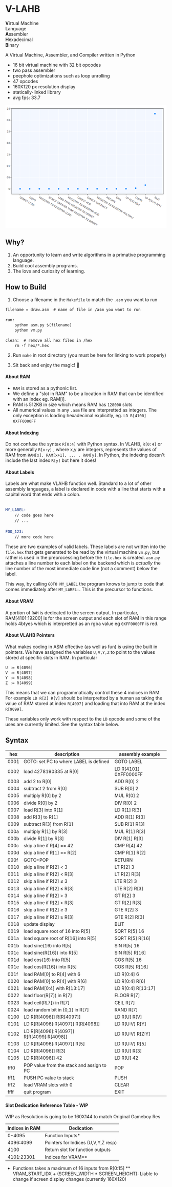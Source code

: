 # V-LAHB
**V**irtual Machine <br>
**L**anguage <br>
**A**ssembler <br>
**H**exadecimal <br>
**B**inary <br>

<!-- Add Cool GIFS here :)
![screenshot](img/peekgif.gif) -->

A Virtual Machine, Assembler, and Compiler written in Python

- 16 bit virtual machine with 32 bit opcodes
- two pass assembler
- peephole optimizations such as loop unrolling
- 47 opcodes
- 160X120 px resolution display
- statically-linked library
- avg fps: 33.7

![](https://github.com/Kully/vlahb/blob/master/data/opcodes_perf.png/?raw=true?)

## Why?

1. An opportunity to learn and write algorithms in a primative programming language.
2. Build cool assembly programs.
3. The love and curiosity of learning.

## How to Build
1. Choose a filename in the `Makefile` to match the `.asm` you want to run

```
filename = draw.asm  # name of file in /asm you want to run

run:
	python asm.py $(filename)
	python vm.py

clean:  # remove all hex files in /hex
	rm -f hex/*.hex

```

2. Run `make` in root directory (you must be here for linking to work properly)

3. Sit back and enjoy the magic! :tada:


#### About RAM

- `RAM` is stored as a pythonic list.
- We define a "slot in RAM" to be a location in RAM that can be identified with an index eg. RAM[i].
- RAM is 512KB in size which means RAM has `128000` slots
- All numerical values in any `.asm` file are interpretted as integers. The only exception is loading hexadecimal explicitly, eg. `LD R[4100] 0XFF0000FF`


#### About Indexing
Do not confuse the syntax `R[0:4]` with Python syntax. In VLAHB, `R[0:4]` or more generally `R[x:y]` , where x,y are integers, represents the values of RAM from `RAM[x], RAM[x+1], ... , RAM[y]`. In Python, the indexing doesn't include the last index `R[y]` but here it does!


#### About Labels
Labels are what make VLAHB function well. Standard to a lot of other assembly languages, a label is declared in code with a line that starts with a capital word that ends with a colon.

```asm

MY_LABEL:
	// code goes here
	// ...

FOO_123:
	// more code here

```

These are two examples of valid labels. These labels are not written into the `file.hex` that gets generated to be read by the virtual machine `vm.py`, but rather is used in the preprocessing before the `file.hex` is created. `asm.py` attaches a line number to each label on the backend which is _actually_ the line number of the most immediate code line (not a comment) below the label.

This way, by calling `GOTO MY_LABEL` the program knows to jump to code that comes immediately after `MY_LABEL:`. This is the precursor to functions.


#### About VRAM

A portion of `RAM` is dedicated to the screen output. In particular, RAM[4101:19200] is for the screen output and each slot of RAM in this range holds 4btyes which is interpretted as an rgba value eg `0XFF0000FF` is red.


#### About VLAHB Pointers
What makes coding in ASM effective (as well as fun) is using the built in pointers. We have assigned the variables `U,V,Y,Z` to point to the values stored at specific slots in RAM. In particular

```
U := R[4096]
V := R[4097]
Y := R[4098]
Z := R[4099]
```

This means that we can programmatically control these 4 indices in RAM. For example `LD R[Z] R[V]` should be interpretted by a human as taking the value of RAM stored at index `R[4097]` and loading that into RAM at the index `R[9099]`.

These variables only work with respect to the `LD` opcode and some of the uses are currently limited. See the syntax table below.


## Syntax

| hex    | description                             |   assembly example     |
|--------|-----------------------------------------|------------------------|
| 0001   | GOTO: set PC to where LABEL is defined                | GOTO LABEL         |       
| 0002   | load 4278190335 at R[0] | LD R[4101] 0XFF0000FF           |       
| 0003   | add 2 to R[0]                              | ADD R[0] 2            |
| 0004   | subtract 2 from R[0]                         | SUB R[0] 2          |       
| 0005   | multiply R[0] by 2                         | MUL R[0] 2         |       
| 0006   | divide R[0] by 2                           |  DIV R[0] 2         |       
| 0007   | load R[3] into R[1]              | LD R[1] R[3]          |       
| 0008   | add R[3] to R[1]                | ADD R[1] R[3]          |       
| 0009   | subtract R[3] from R[1]           | SUB R[1] R[3]          |       
| 000a   | multiply R[1] by R[3]           | MUL R[1] R[3]          |       
| 000b   | divide R[1] by R[3]             | DIV R[1] R[3]          |       
| 000c   | skip a line if R[4] == 42  |   CMP R[4] 42        | 
| 000d   | skip a line if R[1] == R[2]  | CMP R[1] R[2]          |       
| 000f   | GOTO+POP                         | RETURN                 |       
| 0010   | skip a line if R[2] < 3  | LT R[2] 3          |       
| 0011   | skip a line if R[2] < R[3]  | LT R[2] R[3]          |       
| 0012   | skip a line if R[2] ≤ 3  | LTE R[2] 3          |       
| 0013   | skip a line if R[2] ≤ R[3]  | LTE R[2] R[3]          |       
| 0014   | skip a line if R[2] > 3  | GT R[2] 3          |       
| 0015   | skip a line if R[2] > R[3]  | GT R[2] R[3]          |       
| 0016   | skip a line if R[2] ≥ 3  | GTE R[2] 3          |       
| 0017   | skip a line if R[2] ≥ R[3]  | GTE R[2] R[3]          |       
| 0018   | update display  | BLIT     |       
| 0019   | load square root of 16 into R[5]  | SQRT R[5] 16         |       
| 001a   | load square root of R[16] into R[5]  | SQRT R[5] R[16]          |       
| 001b   | load sine(16) into R[5]  | SIN R[5] 16         |       
| 001c   | load sine(R[16]) into R[5]  | SIN R[5] R[16]          |       
| 001d   | load cos(16) into R[5]  | COS R[5] 16         |       
| 001e   | load cos(R[16]) into R[5]   |   COS R[5] R[16]        |       
| 001f   | load RAM[0] to R[4] with 6                           | LD R[0:4] 6       |       
| 0020   | load RAM[0] to R[4] with R[6]                        | LD R[0:4] R[6]          |       
| 0021   | load RAM[0:4] with R[13:17]                          | LD R[0:4] R[13:17]          |
| 0022   | load floor(R[7]) in R[7]   | FLOOR R[7]  |
| 0023   | load ceil(R[7]) in R[7]   | CEIL R[7]  |
| 0024   | load random bit in {0,1} in R[7]   | RAND R[7]  |
| 0100   | LD R[R[4096]] R[R[4097]]                             | LD R[U] R[V]   |       
| 0101   | LD R[R[4096]:R[4097]] R[R[4098]]                     | LD R[U:V] R[Y]          |       
| 0102   | LD R[R[4096]:R[4097]] R[R[4099]:R[4098]]    | LD R[U:V] R[Z:Y]        |       
| 0103   | LD R[R[4096]:R[4097]] R[5]                   | LD R[U:V] R[5]         |       
| 0104   | LD R[R[4096]] R[3]                     | LD R[U] R[3]          |       
| 0105   | LD R[R[4096]] 42                      | LD R[U] 42      |
| fff0   | POP value from the stack and assign to PC   | POP  |
| fff1   | PUSH PC value to stack | PUSH  |
| fff2   | load VRAM slots with 0 | CLEAR | 
| ffff   | quit program      | EXIT         |       


#### Slot Dedication Reference Table - WIP

WIP as Resolution is going to be 160X144 to match Original Gameboy Res

| Indices in RAM  | Dedication |
| ------------- |----------------|
| 0-4095  | Function Inputs*  |
| 4096:4099  | Pointers for Indices (U,V,Y,Z resp)  |
| 4100    | Return slot for function outputs |
| 4101:23301 | Indices for VRAM** |

* Functions takes a maximum of 16 inputs from R[0:15]
** VRAM_START_IDX + (SCREEN_WIDTH * SCREEN_HEIGHT): Liable to change if screen display changes (currently 160X120)
